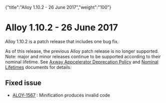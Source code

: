 {"title":"Alloy 1.10.2 - 26 June 2017","weight":"100"} 

# Alloy 1.10.2 - 26 June 2017

Alloy 1.10.2 is a patch release that includes one bug fix.

As of this release, the previous Alloy patch release is no longer supported. Note: major and minor releases continue to be supported according to their nominal lifetime. See [Axway Appcelerator Deprecation Policy](/docs/appc/AMPLIFY_Appcelerator_Services_Overview/Axway_Appcelerator_Deprecation_Policy/) and [Nominal Lifetimes](/docs/appc/AMPLIFY_Appcelerator_Services_Overview/Axway_Appcelerator_Product_Lifecycle/#NominalLifetimes) documents for details.

## Fixed issue

*   [ALOY-1567](https://jira.appcelerator.org/browse/ALOY-1567) : Minification produces invalid code